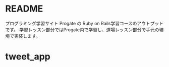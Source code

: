 # README

プログラミング学習サイト Progate の Ruby on Rails学習コースのアウトプットです。
学習レッスン部分ではProgate内で学習し、道場レッスン部分で手元の環境で実装します。

# tweet_app
